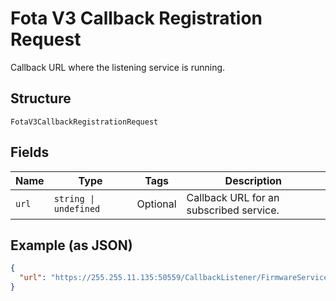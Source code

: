 
# Fota V3 Callback Registration Request

Callback URL where the listening service is running.

## Structure

`FotaV3CallbackRegistrationRequest`

## Fields

| Name | Type | Tags | Description |
|  --- | --- | --- | --- |
| `url` | `string \| undefined` | Optional | Callback URL for an subscribed service. |

## Example (as JSON)

```json
{
  "url": "https://255.255.11.135:50559/CallbackListener/FirmwareServiceMessages.asmx"
}
```

